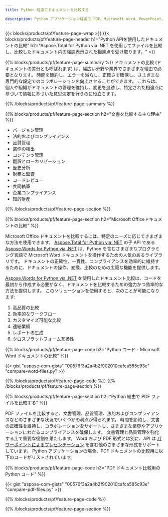 ```yaml
---
title: Python 経由でドキュメントを比較する 

description: Python アプリケーション経由で PDF、Microsoft Word、PowerPoint、Excel ファイルを比較します。 強調表示された比較結果を取得します。
---
```


{{< blocks/products/pf/feature-page-wrap >}}
{{< blocks/products/pf/feature-page-header h1="Python APIを使用したドキュメントの比較" h2="Aspose.Total for Python via .NET を使用してファイルを比較し、比較したドキュメント内の強調表示された相違点を受け取ります。" >}}

{{% blocks/products/pf/feature-page-summary %}}
ドキュメントの比較 (ドキュメントの差分とも呼ばれます) は、幅広い分野や業界でさまざまな理由で必要となります。 時間を節約し、エラーを減らし、正確さを確保し、さまざまな専門的な設定でのコラボレーションを向上させることができます。 これらは、個人や組織がドキュメントの管理を維持し、変更を追跡し、特定された相違点に基づいて情報に基づいた意思決定を行うのに役立ちます。

{{% /blocks/products/pf/feature-page-summary  %}}

{{% blocks/products/pf/feature-page-section  h2="文書を比較する主な理由" %}}

- バージョン管理
- 法的およびコンプライアンス
- 品質管理
- 盗作の検出
- コンテンツ管理
- 翻訳とローカリゼーション
- 歴史分析
- 財務と監査
- コードレビュー
- 共同執筆
- 企業コンプライアンス
- 知的財産

{{% /blocks/products/pf/feature-page-section %}}

{{% blocks/products/pf/feature-page-section  h2="Microsoft Officeドキュメントの比較" %}}

Microsoft Office ドキュメントを比較するには、特定のニーズに応じてさまざまな方法を使用できます。 [Aspose.Total for Python via .NET](https://products.aspose.com/total/python-net/) の子 API である [Aspose.Words for Python via .NET](https://products.aspose.com/words/python-net/) は、Python を含むさまざまなプログラミング言語で Microsoft Word ドキュメントを操作するための人気のあるライブラリです。 ドキュメントの正確性、一貫性、コンプライアンスを効率的に維持するために、ドキュメントの操作、変換、比較のための広範な機能を提供します。  <br />

[Aspose.Words for Python via .NET](https://products.aspose.com/words/python-net/) を使用したドキュメント比較は、コードを最初から作成する必要がなく、ドキュメントを比較するための強力かつ効率的な方法を提供します。 このソリューションを使用すると、次のことが可能になります:<br />

1. 高品質の比較<br />
2. 効率的なワークフロー<br />
3. カスタマイズ可能な比較<br />
4. 連結業績<br />
5. レポートの生成<br />
6. クロスプラットフォーム互換性


{{% blocks/products/pf/feature-page-code h3="Python コード - Microsoft Word ドキュメントの比較" %}}

{{< gist "aspose-com-gists" "00576f3a2a4b2f902010cafca585c93e" "compare-word-files.py" >}}

{{% /blocks/products/pf/feature-page-code  %}}
{{% /blocks/products/pf/feature-page-section %}}

{{% blocks/products/pf/feature-page-section  h2="Python 経由で PDF ファイルを比較する" %}}

PDF ファイルを比較すると、文書管理、品質管理、法的およびコンプライアンスなどのさまざまな状況でいくつかの利点が得られます。 時間を節約し、文書の正確性を維持し、コラボレーションをサポートし、さまざまな業界やアプリケーションにわたるコンプライアンスを確保します。 文書管理と品質管理を強化する上で重要な役割を果たします。 Word および PDF 形式とは別に、API は [パワーポイントによるプレゼンテーション](https://products.aspose.com/total/python-net/compare/pptx/) を含む他のさまざまな形式をサポートしています。 Python アプリケーションの場合、PDF ドキュメントの比較用に以下のコードがリストされています。


{{% blocks/products/pf/feature-page-code h3="PDF ドキュメント比較用の Python コード" %}}

{{< gist "aspose-com-gists" "00576f3a2a4b2f902010cafca585c93e" "compare-pdf-files.py" >}}

{{% /blocks/products/pf/feature-page-code  %}}

{{% /blocks/products/pf/feature-page-section %}}